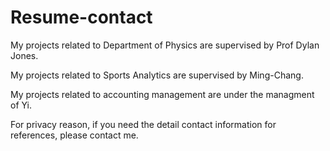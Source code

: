 # Resume-contact

My projects related to Department of Physics are supervised by Prof Dylan Jones.

My projects related to Sports Analytics are supervised by Ming-Chang.

My projects related to accounting management are under the managment of Yi.

For privacy reason, if you need the detail contact information for references, please contact me. 
